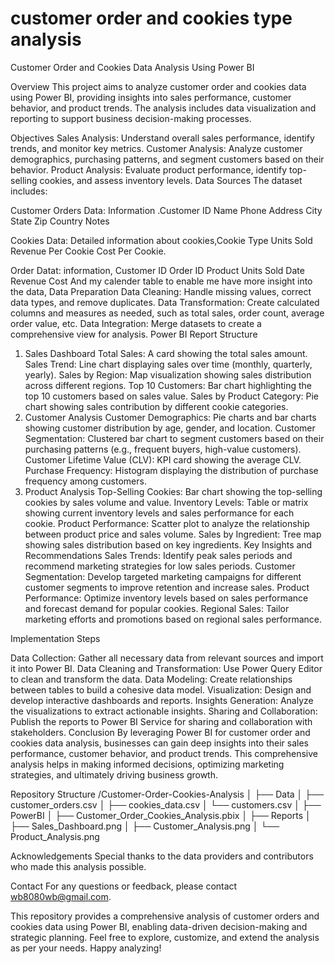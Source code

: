 # customer order and cookies type analysis

 Customer Order and Cookies Data Analysis Using Power BI

Overview
This project aims to analyze customer order and cookies data using Power BI, providing insights into sales performance, customer behavior, and product trends. The analysis includes data visualization and reporting to support business decision-making processes.

Objectives
Sales Analysis: Understand overall sales performance, identify trends, and monitor key metrics.
Customer Analysis: Analyze customer demographics, purchasing patterns, and segment customers based on their behavior.
Product Analysis: Evaluate product performance, identify top-selling cookies, and assess inventory levels.
Data Sources
The dataset includes:

Customer Orders Data: Information .Customer ID	Name	Phone	Address	City	State	Zip	Country	Notes

Cookies Data: Detailed information about cookies,Cookie Type	Units Sold	Revenue Per Cookie	Cost Per Cookie.

Order Datat: information, Customer ID	Order ID	Product	Units Sold	Date	Revenue	Cost
And my calender table to enable me have more insight into the data,
Data Preparation
Data Cleaning: Handle missing values, correct data types, and remove duplicates.
Data Transformation: Create calculated columns and measures as needed, such as total sales, order count, average order value, etc.
Data Integration: Merge datasets to create a comprehensive view for analysis.
Power BI Report Structure
1. Sales Dashboard
Total Sales: A card showing the total sales amount.
Sales Trend: Line chart displaying sales over time (monthly, quarterly, yearly).
Sales by Region: Map visualization showing sales distribution across different regions.
Top 10 Customers: Bar chart highlighting the top 10 customers based on sales value.
Sales by Product Category: Pie chart showing sales contribution by different cookie categories.
2. Customer Analysis
Customer Demographics: Pie charts and bar charts showing customer distribution by age, gender, and location.
Customer Segmentation: Clustered bar chart to segment customers based on their purchasing patterns (e.g., frequent buyers, high-value customers).
Customer Lifetime Value (CLV): KPI card showing the average CLV.
Purchase Frequency: Histogram displaying the distribution of purchase frequency among customers.
3. Product Analysis
Top-Selling Cookies: Bar chart showing the top-selling cookies by sales volume and value.
Inventory Levels: Table or matrix showing current inventory levels and sales performance for each cookie.
Product Performance: Scatter plot to analyze the relationship between product price and sales volume.
Sales by Ingredient: Tree map showing sales distribution based on key ingredients.
Key Insights and Recommendations
Sales Trends: Identify peak sales periods and recommend marketing strategies for low sales periods.
Customer Segmentation: Develop targeted marketing campaigns for different customer segments to improve retention and increase sales.
Product Performance: Optimize inventory levels based on sales performance and forecast demand for popular cookies.
Regional Sales: Tailor marketing efforts and promotions based on regional sales performance.

Implementation Steps

Data Collection: Gather all necessary data from relevant sources and import it into Power BI.
Data Cleaning and Transformation: Use Power Query Editor to clean and transform the data.
Data Modeling: Create relationships between tables to build a cohesive data model.
Visualization: Design and develop interactive dashboards and reports.
Insights Generation: Analyze the visualizations to extract actionable insights.
Sharing and Collaboration: Publish the reports to Power BI Service for sharing and collaboration with stakeholders.
Conclusion
By leveraging Power BI for customer order and cookies data analysis, businesses can gain deep insights into their sales performance, customer behavior, and product trends. This comprehensive analysis helps in making informed decisions, optimizing marketing strategies, and ultimately driving business growth.

Repository Structure
/Customer-Order-Cookies-Analysis
│
├── Data
│   ├── customer_orders.csv
│   ├── cookies_data.csv
│   └── customers.csv
│
├── PowerBI
│   ├── Customer_Order_Cookies_Analysis.pbix
│
├── Reports
│   ├── Sales_Dashboard.png
│   ├── Customer_Analysis.png
│   └── Product_Analysis.png

Acknowledgements
Special thanks to the data providers and contributors who made this analysis possible.

Contact
For any questions or feedback, please contact wb8080wb@gmail.com.

This repository provides a comprehensive analysis of customer orders and cookies data using Power BI, enabling data-driven decision-making and strategic planning. Feel free to explore, customize, and extend the analysis as per your needs. Happy analyzing!







